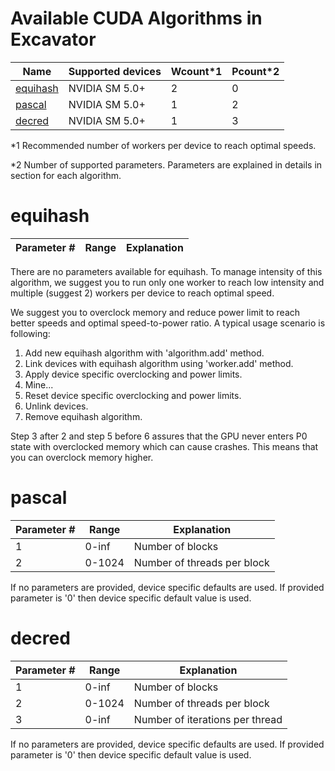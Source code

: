 # Available CUDA Algorithms in Excavator

Name | Supported devices | Wcount*1 | Pcount*2
-----------------|----------|---------|----
[equihash](#equihash) | NVIDIA SM 5.0+ | 2 | 0
[pascal](#pascal) | NVIDIA SM 5.0+ | 1 | 2
[decred](#decred)| NVIDIA SM 5.0+ | 1 | 3

*1 Recommended number of workers per device to reach optimal speeds.

*2 Number of supported parameters. Parameters are explained in details in section for each algorithm.


# <a name="equihash"></a> equihash

Parameter # | Range | Explanation
-----------------|----------|---------

There are no parameters available for equihash. To manage intensity of this algorithm, we suggest you to run only one worker to reach low intensity and multiple (suggest 2) workers per device to reach optimal speed.

We suggest you to overclock memory and reduce power limit to reach better speeds and optimal speed-to-power ratio. A typical usage scenario is following:
1. Add new equihash algorithm with 'algorithm.add' method.
2. Link devices with equihash algorithm using 'worker.add' method.
3. Apply device specific overclocking and power limits.
4. Mine...
5. Reset device specific overclocking and power limits.
6. Unlink devices.
7. Remove equihash algorithm.

Step 3 after 2 and step 5 before 6 assures that the GPU never enters P0 state with overclocked memory which can cause crashes. This means that you can overclock memory higher.


# <a name="pascal"></a> pascal

Parameter # | Range | Explanation
-----------------|----------|---------
1 | 0-inf | Number of blocks
2 | 0-1024 | Number of threads per block

If no parameters are provided, device specific defaults are used. If provided parameter is '0' then device specific default value is used.


# <a name="decred"></a> decred

Parameter # | Range | Explanation
-----------------|----------|---------
1 | 0-inf | Number of blocks
2 | 0-1024 | Number of threads per block
3 | 0-inf | Number of iterations per thread

If no parameters are provided, device specific defaults are used. If provided parameter is '0' then device specific default value is used.
